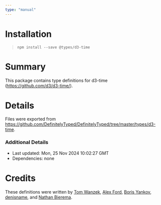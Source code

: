 ```yaml
---
type: "manual"
---
```


# Installation
> `npm install --save @types/d3-time`

# Summary
This package contains type definitions for d3-time (https://github.com/d3/d3-time/).

# Details
Files were exported from https://github.com/DefinitelyTyped/DefinitelyTyped/tree/master/types/d3-time.

### Additional Details
 * Last updated: Mon, 25 Nov 2024 10:02:27 GMT
 * Dependencies: none

# Credits
These definitions were written by [Tom Wanzek](https://github.com/tomwanzek), [Alex Ford](https://github.com/gustavderdrache), [Boris Yankov](https://github.com/borisyankov), [denisname](https://github.com/denisname), and [Nathan Bierema](https://github.com/Methuselah96).
